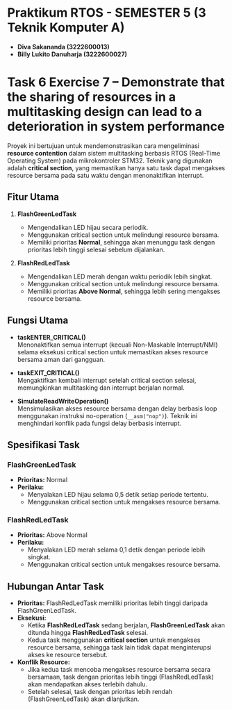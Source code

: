 # Praktikum RTOS - SEMESTER 5 (3 Teknik Komputer A)

- **Diva Sakananda (3222600013)**
- **Billy Lukito Danuharja (3222600027)**


# Task 6 Exercise	7	–	Demonstrate	that	the	sharing	of	resources in	a	multitasking	design	can	lead	to	a	deterioration	in system	performance

Proyek ini bertujuan untuk mendemonstrasikan cara mengeliminasi **resource contention** dalam sistem multitasking berbasis RTOS (Real-Time Operating System) pada mikrokontroler STM32. Teknik yang digunakan adalah **critical section**, yang memastikan hanya satu task dapat mengakses resource bersama pada satu waktu dengan menonaktifkan interrupt.

## **Fitur Utama**
1. **FlashGreenLedTask**  
   - Mengendalikan LED hijau secara periodik.  
   - Menggunakan critical section untuk melindungi resource bersama.  
   - Memiliki prioritas **Normal**, sehingga akan menunggu task dengan prioritas lebih tinggi selesai sebelum dijalankan.

2. **FlashRedLedTask**  
   - Mengendalikan LED merah dengan waktu periodik lebih singkat.  
   - Menggunakan critical section untuk melindungi resource bersama.  
   - Memiliki prioritas **Above Normal**, sehingga lebih sering mengakses resource bersama.  

## **Fungsi Utama**
- **taskENTER_CRITICAL()**  
  Menonaktifkan semua interrupt (kecuali Non-Maskable Interrupt/NMI) selama eksekusi critical section untuk memastikan akses resource bersama aman dari gangguan.

- **taskEXIT_CRITICAL()**  
  Mengaktifkan kembali interrupt setelah critical section selesai, memungkinkan multitasking dan interrupt berjalan normal.

- **SimulateReadWriteOperation()**  
  Mensimulasikan akses resource bersama dengan delay berbasis loop menggunakan instruksi no-operation (`__asm("nop")`). Teknik ini menghindari konflik pada fungsi delay berbasis interrupt.

## **Spesifikasi Task**
### FlashGreenLedTask  
- **Prioritas:** Normal  
- **Perilaku:**  
  - Menyalakan LED hijau selama 0,5 detik setiap periode tertentu.  
  - Menggunakan critical section untuk mengakses resource bersama.  

### FlashRedLedTask  
- **Prioritas:** Above Normal  
- **Perilaku:**  
  - Menyalakan LED merah selama 0,1 detik dengan periode lebih singkat.  
  - Menggunakan critical section untuk mengakses resource bersama.

## **Hubungan Antar Task**
- **Prioritas:** FlashRedLedTask memiliki prioritas lebih tinggi daripada FlashGreenLedTask.  
- **Eksekusi:**  
  - Ketika **FlashRedLedTask** sedang berjalan, **FlashGreenLedTask** akan ditunda hingga **FlashRedLedTask** selesai.  
  - Kedua task menggunakan **critical section** untuk mengakses resource bersama, sehingga task lain tidak dapat menginterupsi akses ke resource tersebut.  
- **Konflik Resource:**  
  - Jika kedua task mencoba mengakses resource bersama secara bersamaan, task dengan prioritas lebih tinggi (FlashRedLedTask) akan mendapatkan akses terlebih dahulu.  
  - Setelah selesai, task dengan prioritas lebih rendah (FlashGreenLedTask) akan dilanjutkan.  
